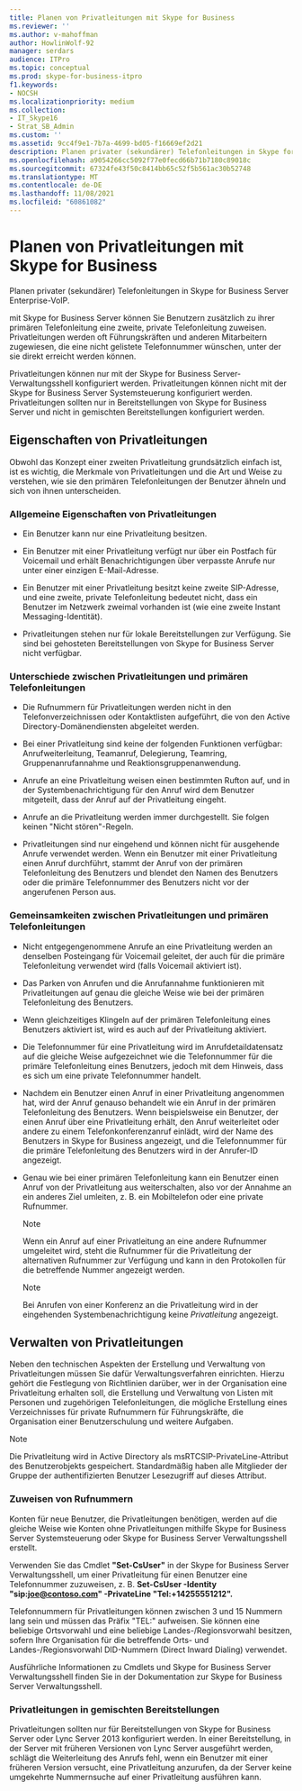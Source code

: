 ```yaml
---
title: Planen von Privatleitungen mit Skype for Business
ms.reviewer: ''
ms.author: v-mahoffman
author: HowlinWolf-92
manager: serdars
audience: ITPro
ms.topic: conceptual
ms.prod: skype-for-business-itpro
f1.keywords:
- NOCSH
ms.localizationpriority: medium
ms.collection:
- IT_Skype16
- Strat_SB_Admin
ms.custom: ''
ms.assetid: 9cc4f9e1-7b7a-4699-bd05-f16669ef2d21
description: Planen privater (sekundärer) Telefonleitungen in Skype for Business Server Enterprise-VoIP.
ms.openlocfilehash: a9054266cc5092f77e0fecd66b71b7180c89018c
ms.sourcegitcommit: 67324fe43f50c8414bb65c52f5b561ac30b52748
ms.translationtype: MT
ms.contentlocale: de-DE
ms.lasthandoff: 11/08/2021
ms.locfileid: "60861082"
---
```

# <a name="plan-for-private-telephone-lines-with-skype-for-business"></a>Planen von Privatleitungen mit Skype for Business
 
Planen privater (sekundärer) Telefonleitungen in Skype for Business Server Enterprise-VoIP.
  
mit Skype for Business Server können Sie Benutzern zusätzlich zu ihrer primären Telefonleitung eine zweite, private Telefonleitung zuweisen. Privatleitungen werden oft Führungskräften und anderen Mitarbeitern zugewiesen, die eine nicht gelistete Telefonnummer wünschen, unter der sie direkt erreicht werden können.
  
Privatleitungen können nur mit der Skype for Business Server-Verwaltungsshell konfiguriert werden. Privatleitungen können nicht mit der Skype for Business Server Systemsteuerung konfiguriert werden. Privatleitungen sollten nur in Bereitstellungen von Skype for Business Server und nicht in gemischten Bereitstellungen konfiguriert werden.
  
## <a name="characteristics-of-private-telephone-lines"></a>Eigenschaften von Privatleitungen

Obwohl das Konzept einer zweiten Privatleitung grundsätzlich einfach ist, ist es wichtig, die Merkmale von Privatleitungen und die Art und Weise zu verstehen, wie sie den primären Telefonleitungen der Benutzer ähneln und sich von ihnen unterscheiden.
  
### <a name="general-characteristics-of-private-telephone-lines"></a>Allgemeine Eigenschaften von Privatleitungen

- Ein Benutzer kann nur eine Privatleitung besitzen.
    
- Ein Benutzer mit einer Privatleitung verfügt nur über ein Postfach für Voicemail und erhält Benachrichtigungen über verpasste Anrufe nur unter einer einzigen E-Mail-Adresse.
    
- Ein Benutzer mit einer Privatleitung besitzt keine zweite SIP-Adresse, und eine zweite, private Telefonleitung bedeutet nicht, dass ein Benutzer im Netzwerk zweimal vorhanden ist (wie eine zweite Instant Messaging-Identität). 
    
- Privatleitungen stehen nur für lokale Bereitstellungen zur Verfügung. Sie sind bei gehosteten Bereitstellungen von Skype for Business Server nicht verfügbar.
    
### <a name="how-private-telephone-lines-differ-from-primary-telephone-lines"></a>Unterschiede zwischen Privatleitungen und primären Telefonleitungen

- Die Rufnummern für Privatleitungen werden nicht in den Telefonverzeichnissen oder Kontaktlisten aufgeführt, die von den Active Directory-Domänendiensten abgeleitet werden.
    
- Bei einer Privatleitung sind keine der folgenden Funktionen verfügbar: Anrufweiterleitung, Teamanruf, Delegierung, Teamring, Gruppenanrufannahme und Reaktionsgruppenanwendung.
    
- Anrufe an eine Privatleitung weisen einen bestimmten Rufton auf, und in der Systembenachrichtigung für den Anruf wird dem Benutzer mitgeteilt, dass der Anruf auf der Privatleitung eingeht.
    
- Anrufe an die Privatleitung werden immer durchgestellt. Sie folgen keinen "Nicht stören"-Regeln.
    
- Privatleitungen sind nur eingehend und können nicht für ausgehende Anrufe verwendet werden. Wenn ein Benutzer mit einer Privatleitung einen Anruf durchführt, stammt der Anruf von der primären Telefonleitung des Benutzers und blendet den Namen des Benutzers oder die primäre Telefonnummer des Benutzers nicht vor der angerufenen Person aus.
    
### <a name="how-private-telephone-lines-are-similar-to-primary-telephone-lines"></a>Gemeinsamkeiten zwischen Privatleitungen und primären Telefonleitungen

- Nicht entgegengenommene Anrufe an eine Privatleitung werden an denselben Posteingang für Voicemail geleitet, der auch für die primäre Telefonleitung verwendet wird (falls Voicemail aktiviert ist).
    
- Das Parken von Anrufen und die Anrufannahme funktionieren mit Privatleitungen auf genau die gleiche Weise wie bei der primären Telefonleitung des Benutzers.
    
- Wenn gleichzeitiges Klingeln auf der primären Telefonleitung eines Benutzers aktiviert ist, wird es auch auf der Privatleitung aktiviert.
    
- Die Telefonnummer für eine Privatleitung wird im Anrufdetaildatensatz auf die gleiche Weise aufgezeichnet wie die Telefonnummer für die primäre Telefonleitung eines Benutzers, jedoch mit dem Hinweis, dass es sich um eine private Telefonnummer handelt.
    
- Nachdem ein Benutzer einen Anruf in einer Privatleitung angenommen hat, wird der Anruf genauso behandelt wie ein Anruf in der primären Telefonleitung des Benutzers. Wenn beispielsweise ein Benutzer, der einen Anruf über eine Privatleitung erhält, den Anruf weiterleitet oder andere zu einem Telefonkonferenzanruf einlädt, wird der Name des Benutzers in Skype for Business angezeigt, und die Telefonnummer für die primäre Telefonleitung des Benutzers wird in der Anrufer-ID angezeigt.
    
- Genau wie bei einer primären Telefonleitung kann ein Benutzer einen Anruf von der Privatleitung aus weiterschalten, also vor der Annahme an ein anderes Ziel umleiten, z. B. ein Mobiltelefon oder eine private Rufnummer. 
    
    > [!NOTE]
    > Wenn ein Anruf auf einer Privatleitung an eine andere Rufnummer umgeleitet wird, steht die Rufnummer für die Privatleitung der alternativen Rufnummer zur Verfügung und kann in den Protokollen für die betreffende Nummer angezeigt werden. 
  
    > [!NOTE]
    > Bei Anrufen von einer Konferenz an die Privatleitung wird in der eingehenden Systembenachrichtigung keine  *Privatleitung*  angezeigt.
  
## <a name="administering-private-telephone-lines"></a>Verwalten von Privatleitungen

Neben den technischen Aspekten der Erstellung und Verwaltung von Privatleitungen müssen Sie dafür Verwaltungsverfahren einrichten. Hierzu gehört die Festlegung von Richtlinien darüber, wer in der Organisation eine Privatleitung erhalten soll, die Erstellung und Verwaltung von Listen mit Personen und zugehörigen Telefonleitungen, die mögliche Erstellung eines Verzeichnisses für private Rufnummern für Führungskräfte, die Organisation einer Benutzerschulung und weitere Aufgaben.
  
> [!NOTE]
> Die Privatleitung wird in Active Directory als msRTCSIP-PrivateLine-Attribut des Benutzerobjekts gespeichert. Standardmäßig haben alle Mitglieder der Gruppe der authentifizierten Benutzer Lesezugriff auf dieses Attribut. 
  
### <a name="assigning-telephone-numbers"></a>Zuweisen von Rufnummern

 Konten für neue Benutzer, die Privatleitungen benötigen, werden auf die gleiche Weise wie Konten ohne Privatleitungen mithilfe Skype for Business Server Systemsteuerung oder Skype for Business Server Verwaltungsshell erstellt.
  
Verwenden Sie das Cmdlet **"Set-CsUser"** in der Skype for Business Server Verwaltungsshell, um einer Privatleitung für einen Benutzer eine Telefonnummer zuzuweisen, z. B. **Set-CsUser -Identity "sip:joe@contoso.com" -PrivateLine "Tel:+14255551212".**
  
Telefonnummern für Privatleitungen können zwischen 3 und 15 Nummern lang sein und müssen das Präfix "TEL:" aufweisen. Sie können eine beliebige Ortsvorwahl und eine beliebige Landes-/Regionsvorwahl besitzen, sofern Ihre Organisation für die betreffende Orts- und Landes-/Regionsvorwahl DID-Nummern (Direct Inward Dialing) verwendet. 
  
Ausführliche Informationen zu Cmdlets und Skype for Business Server Verwaltungsshell finden Sie in der Dokumentation zur Skype for Business Server Verwaltungsshell.
  
### <a name="private-telephone-lines-in-mixed-deployments"></a>Privatleitungen in gemischten Bereitstellungen

Privatleitungen sollten nur für Bereitstellungen von Skype for Business Server oder Lync Server 2013 konfiguriert werden. In einer Bereitstellung, in der Server mit früheren Versionen von Lync Server ausgeführt werden, schlägt die Weiterleitung des Anrufs fehl, wenn ein Benutzer mit einer früheren Version versucht, eine Privatleitung anzurufen, da der Server keine umgekehrte Nummernsuche auf einer Privatleitung ausführen kann.
  


